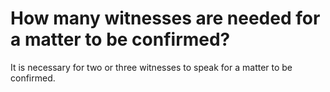 # How many witnesses are needed for a matter to be confirmed?

It is necessary for two or three witnesses to speak for a matter to be confirmed.
